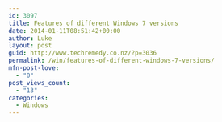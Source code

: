 ```yaml
---
id: 3097
title: Features of different Windows 7 versions
date: 2014-01-11T08:51:42+00:00
author: Luke
layout: post
guid: http://www.techremedy.co.nz/?p=3036
permalink: /win/features-of-different-windows-7-versions/
mfn-post-love:
  - "0"
post_views_count:
  - "13"
categories:
  - Windows
---
```

</p>